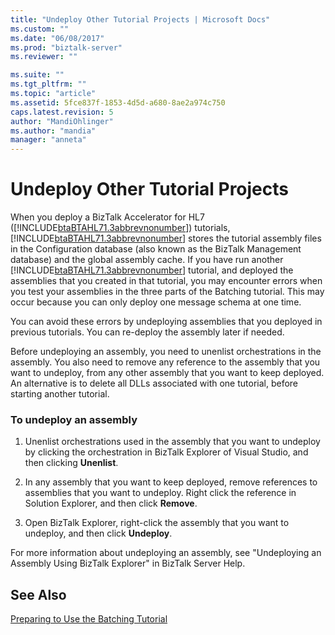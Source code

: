 ```yaml
---
title: "Undeploy Other Tutorial Projects | Microsoft Docs"
ms.custom: ""
ms.date: "06/08/2017"
ms.prod: "biztalk-server"
ms.reviewer: ""

ms.suite: ""
ms.tgt_pltfrm: ""
ms.topic: "article"
ms.assetid: 5fce837f-1853-4d5d-a680-8ae2a974c750
caps.latest.revision: 5
author: "MandiOhlinger"
ms.author: "mandia"
manager: "anneta"
---
```

# Undeploy Other Tutorial Projects
When you deploy a BizTalk Accelerator for HL7 ([!INCLUDE[btaBTAHL71.3abbrevnonumber](../../includes/btabtahl71-3abbrevnonumber-md.md)]) tutorials, [!INCLUDE[btaBTAHL71.3abbrevnonumber](../../includes/btabtahl71-3abbrevnonumber-md.md)] stores the tutorial assembly files in the Configuration database (also known as the BizTalk Management database) and the global assembly cache. If you have run another [!INCLUDE[btaBTAHL71.3abbrevnonumber](../../includes/btabtahl71-3abbrevnonumber-md.md)] tutorial, and deployed the assemblies that you created in that tutorial, you may encounter errors when you test your assemblies in the three parts of the Batching tutorial. This may occur because you can only deploy one message schema at one time.  
  
 You can avoid these errors by undeploying assemblies that you deployed in previous tutorials. You can re-deploy the assembly later if needed.  
  
 Before undeploying an assembly, you need to unenlist orchestrations in the assembly. You also need to remove any reference to the assembly that you want to undeploy, from any other assembly that you want to keep deployed. An alternative is to delete all DLLs associated with one tutorial, before starting another tutorial.  
  
### To undeploy an assembly  
  
1.  Unenlist orchestrations used in the assembly that you want to undeploy by clicking the orchestration in BizTalk Explorer of Visual Studio, and then clicking **Unenlist**.  
  
2.  In any assembly that you want to keep deployed, remove references to assemblies that you want to undeploy. Right click the reference in Solution Explorer, and then click **Remove**.  
  
3.  Open BizTalk Explorer, right-click the assembly that you want to undeploy, and then click **Undeploy**.  
  
 For more information about undeploying an assembly, see "Undeploying an Assembly Using BizTalk Explorer" in BizTalk Server Help.  
  
## See Also  
 [Preparing to Use the Batching Tutorial](../../adapters-and-accelerators/accelerator-hl7/preparing-to-use-the-batching-tutorial.md)